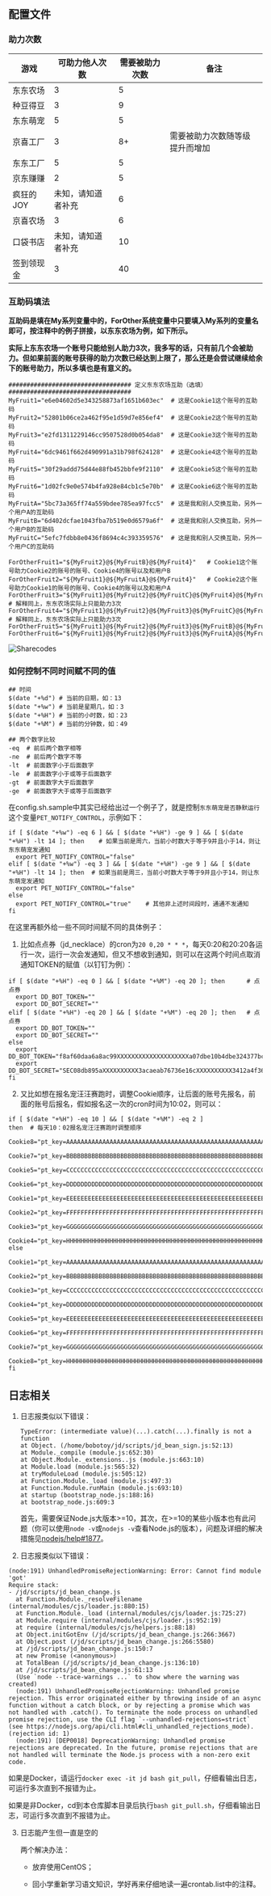 
## 配置文件

### 助力次数

| 游戏     | 可助力他人次数 | 需要被助力次数 | 备注                         |
| ---------- | ------------------ | -------------- | ------------------------------ |
| 东东农场 | 3                  | 5              |                                |
| 种豆得豆 | 3                  | 9              |                                |
| 东东萌宠 | 5                  | 5              |                                |
| 京喜工厂 | 3                  | 8+             | 需要被助力次数随等级提升而增加 |
| 东东工厂 | 5                  | 5              |                                |
| 京东赚赚 | 2                  | 5              |                                |
| 疯狂的JOY | 未知，请知道者补充 | 6              |                                |
| 京喜农场 | 3                  | 6              |                                |
| 口袋书店 | 未知，请知道者补充 | 10             |                                |
| 签到领现金 | 3                  | 40             |                                |

### 互助码填法

**互助码是填在My系列变量中的，ForOther系统变量中只要填入My系列的变量名即可，按注释中的例子拼接，以东东农场为例，如下所示。**

**实际上东东农场一个账号只能给别人助力3次，我多写的话，只有前几个会被助力。但如果前面的账号获得的助力次数已经达到上限了，那么还是会尝试继续给余下的账号助力，所以多填也是有意义的。**

```shell
################################## 定义东东农场互助（选填） ##################################
MyFruit1="e6e04602d5e343258873af1651b603ec"  # 这是Cookie1这个账号的互助码
MyFruit2="52801b06ce2a462f95e1d59d7e856ef4"  # 这是Cookie2这个账号的互助码
MyFruit3="e2fd1311229146cc9507528d0b054da8"  # 这是Cookie3这个账号的互助码
MyFruit4="6dc9461f662d490991a31b798f624128"  # 这是Cookie4这个账号的互助码
MyFruit5="30f29addd75d44e88fb452bbfe9f2110"  # 这是Cookie5这个账号的互助码
MyFruit6="1d02fc9e0e574b4fa928e84cb1c5e70b"  # 这是Cookie6这个账号的互助码
MyFruitA="5bc73a365ff74a559bdee785ea97fcc5"  # 这是我和别人交换互助，另外一个用户A的互助码
MyFruitB="6d402dcfae1043fba7b519e0d6579a6f"  # 这是我和别人交换互助，另外一个用户B的互助码
MyFruitC="5efc7fdbb8e0436f8694c4c393359576"  # 这是我和别人交换互助，另外一个用户C的互助码

ForOtherFruit1="${MyFruit2}@${MyFruitB}@${MyFruit4}"   # Cookie1这个账号助力Cookie2的账号的账号、Cookie4的账号以及和用户B
ForOtherFruit2="${MyFruit1}@${MyFruitA}@${MyFruit4}"   # Cookie2这个账号助力Cookie1的账号的账号、Cookie4的账号以及和用户A
ForOtherFruit3="${MyFruit1}@${MyFruit2}@${MyFruitC}@${MyFruit4}@${MyFruitA}@${MyFruit6}"  # 解释同上，东东农场实际上只能助力3次
ForOtherFruit4="${MyFruit1}@${MyFruit2}@${MyFruit3}@${MyFruitC}@${MyFruit6}@${MyFruitA}"  # 解释同上，东东农场实际上只能助力3次
ForOtherFruit5="${MyFruit1}@${MyFruit2}@${MyFruit3}@${MyFruitB}@${MyFruit4}@${MyFruit6}@${MyFruitC}@${MyFruitA}"
ForOtherFruit6="${MyFruit1}@${MyFruit2}@${MyFruit3}@${MyFruitA}@${MyFruit4}@${MyFruit5}@${MyFruitC}"
```

![Sharecodes](Picture/Sharecodes.png)

### 如何控制不同时间赋不同的值

```shell
## 时间
$(date "+%d") # 当前的日期，如：13
$(date "+%w") # 当前是星期几，如：3
$(date "+%H") # 当前的小时数，如：23
$(date "+%M") # 当前的分钟数，如：49

## 两个数字比较
-eq  # 前后两个数字相等
-ne  # 前后两个数字不等
-lt  # 前面数字小于后面数字
-le  # 前面数字小于或等于后面数字
-gt  # 前面数字大于后面数字
-ge  # 前面数字大于或等于后面数字
```

在config.sh.sample中其实已经给出过一个例子了，就是控制`东东萌宠是否静默运行`这个变量`PET_NOTIFY_CONTROL`，示例如下：

```shell
if [ $(date "+%w") -eq 6 ] && [ $(date "+%H") -ge 9 ] && [ $(date "+%H") -lt 14 ]; then    # 如果当前是周六，当前小时数大于等于9并且小于14，则让东东萌宠发通知
  export PET_NOTIFY_CONTROL="false"
elif [ $(date "+%w") -eq 3 ] && [ $(date "+%H") -ge 9 ] && [ $(date "+%H") -lt 14 ]; then  # 如果当前是周三，当前小时数大于等于9并且小于14，则让东东萌宠发通知
  export PET_NOTIFY_CONTROL="false"
else
  export PET_NOTIFY_CONTROL="true"    # 其他非上述时间段时，通通不发通知
fi
```

在这里再额外给一些不同时间赋不同的具体例子：

1. 比如点点券（jd_necklace）的cron为`20 0,20 * * *`，每天0:20和20:20各运行一次，运行一次会发通知，但又不想收到通知，则可以在这两个时间点取消通知TOKEN的赋值（以钉钉为例）：


```shell
if [ $(date "+%H") -eq 0 ] && [ $(date "+%M") -eq 20 ]; then      # 点点券
  export DD_BOT_TOKEN=""
  export DD_BOT_SECRET=""
elif [ $(date "+%H") -eq 20 ] && [ $(date "+%M") -eq 20 ]; then   # 点点券
  export DD_BOT_TOKEN=""
  export DD_BOT_SECRET=""
else
  export DD_BOT_TOKEN="f8af60daa6a8ac99XXXXXXXXXXXXXXXXXXXXa07dbe10b4dbe324377bc"
  export DD_BOT_SECRET="SEC08db895aXXXXXXXXXX3acaeab76736e16cXXXXXXXXXX3412a4f36942aa905f76"
fi
```

2. 又比如想在报名宠汪汪赛跑时，调整Cookie顺序，让后面的账号先报名，前面的账号后报名，假如报名这一次的cron时间为10:02，则可以：

```shell
if [ $(date "+%H") -eq 10 ] && [ $(date "+%M") -eq 2 ]
then  # 每天10：02报名宠汪汪赛跑时调整顺序
  Cookie8="pt_key=AAAAAAAAAAAAAAAAAAAAAAAAAAAAAAAAAAAAAAAAAAAAAAAAAAAAAAAAAAAAAAAAAAAAAAAAAAA;pt_pin=XXXXXXXX;"
  Cookie7="pt_key=BBBBBBBBBBBBBBBBBBBBBBBBBBBBBBBBBBBBBBBBBBBBBBBBBBBBBBBBBBBBBBBBBBBBBBBBBBB;pt_pin=XXXXXXXX;"
  Cookie5="pt_key=CCCCCCCCCCCCCCCCCCCCCCCCCCCCCCCCCCCCCCCCCCCCCCCCCCCCCCCCCCCCCCCCCCCCCCCCCCC;pt_pin=XXXXXXXX;"
  Cookie6="pt_key=DDDDDDDDDDDDDDDDDDDDDDDDDDDDDDDDDDDDDDDDDDDDDDDDDDDDDDDDDDDDDDDDDDDDDDDDDDD;pt_pin=XXXXXXXX;"
  Cookie1="pt_key=EEEEEEEEEEEEEEEEEEEEEEEEEEEEEEEEEEEEEEEEEEEEEEEEEEEEEEEEEEEEEEEEEEEEEEEEEEE;pt_pin=XXXXXXXX;"
  Cookie2="pt_key=FFFFFFFFFFFFFFFFFFFFFFFFFFFFFFFFFFFFFFFFFFFFFFFFFFFFFFFFFFFFFFFFFFFFFFFFFFF;pt_pin=XXXXXXXX;"
  Cookie3="pt_key=GGGGGGGGGGGGGGGGGGGGGGGGGGGGGGGGGGGGGGGGGGGGGGGGGGGGGGGGGGGGGGGGGGGGGGGGGGG;pt_pin=XXXXXXXX;"
  Cookie4="pt_key=HHHHHHHHHHHHHHHHHHHHHHHHHHHHHHHHHHHHHHHHHHHHHHHHHHHHHHHHHHHHHHHHHHHHHHHHHHH;pt_pin=XXXXXXXX;"
else
  Cookie1="pt_key=AAAAAAAAAAAAAAAAAAAAAAAAAAAAAAAAAAAAAAAAAAAAAAAAAAAAAAAAAAAAAAAAAAAAAAAAAAA;pt_pin=XXXXXXXX;"
  Cookie2="pt_key=BBBBBBBBBBBBBBBBBBBBBBBBBBBBBBBBBBBBBBBBBBBBBBBBBBBBBBBBBBBBBBBBBBBBBBBBBBB;pt_pin=XXXXXXXX;"
  Cookie3="pt_key=CCCCCCCCCCCCCCCCCCCCCCCCCCCCCCCCCCCCCCCCCCCCCCCCCCCCCCCCCCCCCCCCCCCCCCCCCCC;pt_pin=XXXXXXXX;"
  Cookie4="pt_key=DDDDDDDDDDDDDDDDDDDDDDDDDDDDDDDDDDDDDDDDDDDDDDDDDDDDDDDDDDDDDDDDDDDDDDDDDDD;pt_pin=XXXXXXXX;"
  Cookie5="pt_key=EEEEEEEEEEEEEEEEEEEEEEEEEEEEEEEEEEEEEEEEEEEEEEEEEEEEEEEEEEEEEEEEEEEEEEEEEEE;pt_pin=XXXXXXXX;"
  Cookie6="pt_key=FFFFFFFFFFFFFFFFFFFFFFFFFFFFFFFFFFFFFFFFFFFFFFFFFFFFFFFFFFFFFFFFFFFFFFFFFFF;pt_pin=XXXXXXXX;"
  Cookie7="pt_key=GGGGGGGGGGGGGGGGGGGGGGGGGGGGGGGGGGGGGGGGGGGGGGGGGGGGGGGGGGGGGGGGGGGGGGGGGGG;pt_pin=XXXXXXXX;"
  Cookie8="pt_key=HHHHHHHHHHHHHHHHHHHHHHHHHHHHHHHHHHHHHHHHHHHHHHHHHHHHHHHHHHHHHHHHHHHHHHHHHHH;pt_pin=XXXXXXXX;"
fi
```
    
## 日志相关

1. 日志报类似以下错误：
    ```
    TypeError: (intermediate value)(...).catch(...).finally is not a function
    at Object. (/home/bobotoy/jd/scripts/jd_bean_sign.js:52:13)
    at Module._compile (module.js:652:30)
    at Object.Module._extensions..js (module.js:663:10)
    at Module.load (module.js:565:32)
    at tryModuleLoad (module.js:505:12)
    at Function.Module._load (module.js:497:3)
    at Function.Module.runMain (module.js:693:10)
    at startup (bootstrap_node.js:188:16)
    at bootstrap_node.js:609:3
    ```
    首先，需要保证Node.js大版本>=10，其次，在>=10的某些小版本也有此问题（你可以使用`node -v`或`nodejs -v`查看Node.js的版本），问题及详细的解决措施见[nodejs/help#1877](https://github.com/nodejs/help/issues/1877)。

2. 日志报类似以下错误：
  ```
  (node:191) UnhandledPromiseRejectionWarning: Error: Cannot find module 'got'
  Require stack:
  - /jd/scripts/jd_bean_change.js
    at Function.Module._resolveFilename (internal/modules/cjs/loader.js:880:15)
    at Function.Module._load (internal/modules/cjs/loader.js:725:27)
    at Module.require (internal/modules/cjs/loader.js:952:19)
    at require (internal/modules/cjs/helpers.js:88:18)
    at Object.initGotEnv (/jd/scripts/jd_bean_change.js:266:3667)
    at Object.post (/jd/scripts/jd_bean_change.js:266:5580)
    at /jd/scripts/jd_bean_change.js:150:7
    at new Promise (<anonymous>)
    at TotalBean (/jd/scripts/jd_bean_change.js:136:10)
    at /jd/scripts/jd_bean_change.js:61:13
    (Use `node --trace-warnings ...` to show where the warning was created)
    (node:191) UnhandledPromiseRejectionWarning: Unhandled promise rejection. This error originated either by throwing inside of an async function without a catch block, or by rejecting a promise which was not handled with .catch(). To terminate the node process on unhandled promise rejection, use the CLI flag `--unhandled-rejections=strict` (see https://nodejs.org/api/cli.html#cli_unhandled_rejections_mode). (rejection id: 1)
    (node:191) [DEP0018] DeprecationWarning: Unhandled promise rejections are deprecated. In the future, promise rejections that are not handled will terminate the Node.js process with a non-zero exit code.
  ```

  如果是Docker，请运行`docker exec -it jd bash git_pull`，仔细看输出日志，可运行多次直到不报错为止。

  如果是非Docker，cd到本仓库脚本目录后执行`bash git_pull.sh`，仔细看输出日志，可运行多次直到不报错为止。

3. 日志能产生但一直是空的

    两个解决办法：

    - 放弃使用CentOS；

    - 回小学重新学习语文知识，学好再来仔细地读一遍crontab.list中的注释。